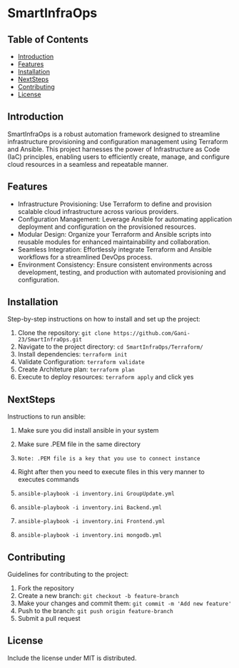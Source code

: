 # SmartInfraOps



## Table of Contents

- [Introduction](#introduction)
- [Features](#features)
- [Installation](#installation)
- [NextSteps](#nextsteps)
- [Contributing](#contributing)
- [License](#license)

## Introduction

SmartInfraOps is a robust automation framework designed to streamline infrastructure provisioning and configuration management using Terraform and Ansible. This project harnesses the power of Infrastructure as Code (IaC) principles, enabling users to efficiently create, manage, and configure cloud resources in a seamless and repeatable manner.

## Features

- Infrastructure Provisioning: Use Terraform to define and provision scalable cloud infrastructure across various providers.
- Configuration Management: Leverage Ansible for automating application deployment and configuration on the provisioned resources.
- Modular Design: Organize your Terraform and Ansible scripts into reusable modules for enhanced maintainability and collaboration.
- Seamless Integration: Effortlessly integrate Terraform and Ansible workflows for a streamlined DevOps process.
- Environment Consistency: Ensure consistent environments across development, testing, and production with automated provisioning and configuration.

## Installation

Step-by-step instructions on how to install and set up the project:
1. Clone the repository: `git clone https://github.com/Gani-23/SmartInfraOps.git`
2. Navigate to the project directory: `cd SmartInfraOps/Terraform/`
3. Install dependencies: `terraform init`
4. Validate Configuration: `terraform validate`
5. Create Architeture plan: `terraform plan`
6. Execute to deploy resources: `terraform apply` and click yes


## NextSteps

Instructions to run ansible:
1. Make sure you did install ansible in your system
2. Make sure .PEM file in the same directory

3. `Note: .PEM file is a key that you use to connect instance`

4. Right after then you need to execute files in this very manner to executes commands 

5. ```ansible-playbook -i inventory.ini GroupUpdate.yml ```
6. ```ansible-playbook -i inventory.ini Backend.yml ```
7. ```ansible-playbook -i inventory.ini Frontend.yml ```
8. ```ansible-playbook -i inventory.ini mongodb.yml ```



## Contributing

Guidelines for contributing to the project:
1. Fork the repository
2. Create a new branch: `git checkout -b feature-branch`
3. Make your changes and commit them: `git commit -m 'Add new feature'`
4. Push to the branch: `git push origin feature-branch`
5. Submit a pull request

## License

Include the license under MIT is distributed.
